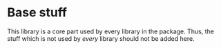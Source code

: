 # Base stuff

This library is a core part used by every library in the package. Thus, the
stuff which is not used by *every* library should not be added here.

